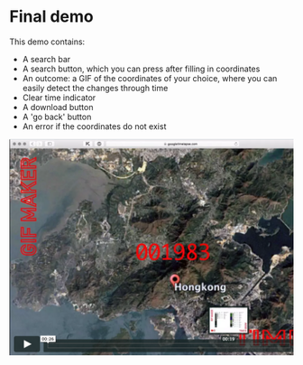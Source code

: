 # Final demo

This demo contains:
- A search bar
- A search button, which you can press after filling in coordinates
- An outcome: a GIF of the coordinates of your choice, where you can easily detect the changes through time
- Clear time indicator
- A download button
- A 'go back' button
- An error if the coordinates do not exist

[![Final demo](images/demo_07.png)](https://vimeo.com/209812867)

